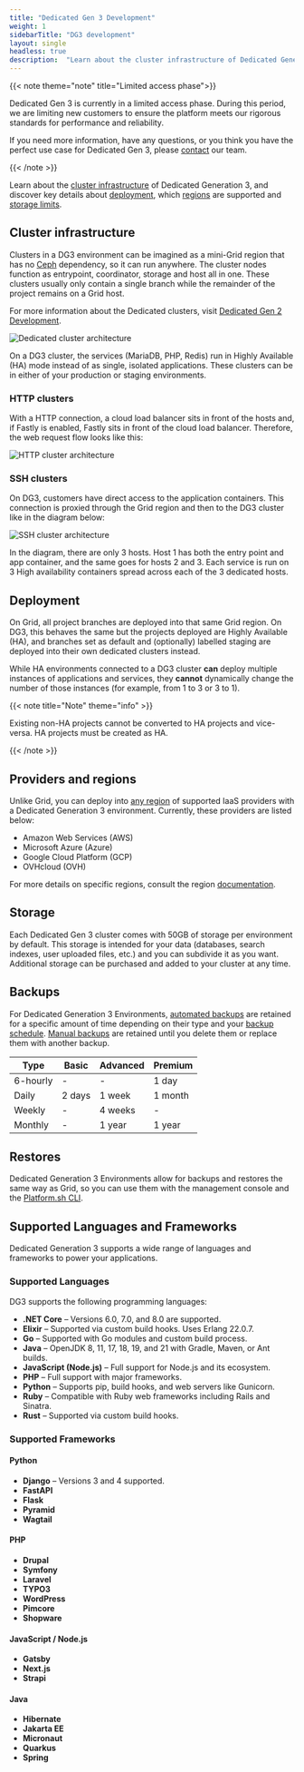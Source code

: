 ```yaml
---
title: "Dedicated Gen 3 Development"
weight: 1
sidebarTitle: "DG3 development"
layout: single
headless: true
description:  "Learn about the cluster infrastructure of Dedicated Generation 3, and discover key details about deployment, which regions are supported, storage limits, backups, restores and supported languages and frameworks."
---
```


{{< note theme="note" title="Limited access phase">}}

Dedicated Gen 3 is currently in a limited access phase. During this period, we are limiting new customers to ensure the platform meets our rigorous standards for performance and reliability.

If you need more information, have any questions, or you think you have the perfect use case for Dedicated Gen 3, please [contact](https://platform.sh/contact/) our team.

{{< /note >}}

Learn about the [cluster infrastructure](#cluster-infrastructure) of Dedicated Generation 3, and discover key details about [deployment](#deployment), which [regions](#providers-and-regions) are supported and [storage limits](#storage).

## Cluster infrastructure 

Clusters in a DG3 environment can be imagined as a mini-Grid region that has no [Ceph](/glossary/_index.md#ceph) dependency, so it can run anywhere. The cluster nodes function as entrypoint, coordinator, storage and host all in one. These clusters usually only contain a single branch while the remainder of the project remains on a Grid host. 

For more information about the Dedicated clusters, visit [Dedicated Gen 2 Development](/dedicated-environments/dedicated-gen-2/development.md#cluster-infrastructure).

![Dedicated cluster architecture](/images/dedicated/cluster-infrastructure.svg "0.50")

On a DG3 cluster, the services (MariaDB, PHP, Redis) run in Highly Available (HA) mode instead of as single, isolated applications. These clusters can be in either of your production or staging environments.

### HTTP clusters

With a HTTP connection, a cloud load balancer sits in front of the hosts and, if Fastly is enabled, Fastly sits in front of the cloud load balancer. Therefore, the web request flow looks like this:

![HTTP cluster architecture](/images/dedicated/http-cluster.svg "0.50")

### SSH clusters

On DG3, customers have direct access to the application containers. This connection is proxied through the Grid region and then to the DG3 cluster like in the diagram below:

![SSH cluster architecture](/images/dedicated/ssh-cluster.svg "0.50")

In the diagram, there are only 3 hosts. Host 1 has both the entry point and app container, and the same goes for hosts 2 and 3. Each service is run on 3 High availability containers spread across each of the 3 dedicated hosts.

## Deployment

On Grid, all project branches are deployed into that same Grid region. On DG3, this behaves the same but the projects deployed are Highly Available (HA), and branches set as default and (optionally) labelled staging are deployed into their own dedicated clusters instead.

While HA environments connected to a DG3 cluster **can** deploy multiple instances of applications and services, they **cannot** dynamically change the number of those instances (for example, from 1 to 3 or 3 to 1).

{{< note title="Note" theme="info" >}}

Existing non-HA projects cannot be converted to HA projects and vice-versa. HA projects must be created as HA.

{{< /note >}}


## Providers and regions

Unlike Grid, you can deploy into [any region](/development/regions.md#regions) of supported IaaS providers with a Dedicated Generation 3 environment. Currently, these providers are listed below:

-   Amazon Web Services (AWS)
-   Microsoft Azure (Azure)
-   Google Cloud Platform (GCP)
-   OVHcloud (OVH) 

For more details on specific regions, consult the region [documentation](/development/regions.md#regions).

## Storage

Each Dedicated Gen 3 cluster comes with 50GB of storage per environment by default. This storage is intended for your data (databases, search indexes, user uploaded files, etc.) and you can subdivide it as you want. Additional storage can be purchased and added to your cluster at any time.

## Backups

For Dedicated Generation 3 Environments, [automated backups](environments/backup.md#use-automated-backups) are retained for a specific amount of time depending on their type and your [backup schedule](/environments/backup.md#backup-schedule). [Manual backups](/environments/backup.md#create-a-manual-backup) are retained until you delete them or replace them with another backup.

|Type            |Basic                |Advanced         |Premium    |
|----------------|---------------------|-----------------|-----------|
| 6-hourly       | -                   | -               |1 day      |                
| Daily          | 2 days              | 1 week          |1 month    |
| Weekly         | -                   | 4 weeks         |-          |
| Monthly        | -                   | 1 year          |1 year     | 


## Restores

Dedicated Generation 3 Environments allow for backups and restores the same way as Grid, so you can use them with the management console and the [Platform.sh CLI](/administration/cli/_index.md).

## Supported Languages and Frameworks

Dedicated Generation 3 supports a wide range of languages and frameworks to power your applications. 

### Supported Languages

DG3 supports the following programming languages:

- **.NET Core** – Versions 6.0, 7.0, and 8.0 are supported.
- **Elixir** – Supported via custom build hooks. Uses Erlang 22.0.7.
- **Go** – Supported with Go modules and custom build process.
- **Java** – OpenJDK 8, 11, 17, 18, 19, and 21 with Gradle, Maven, or Ant builds.
- **JavaScript (Node.js)** – Full support for Node.js and its ecosystem.
- **PHP** – Full support with major frameworks.
- **Python** – Supports pip, build hooks, and web servers like Gunicorn.
- **Ruby** – Compatible with Ruby web frameworks including Rails and Sinatra.
- **Rust** – Supported via custom build hooks.

### Supported Frameworks

#### Python

- **Django** – Versions 3 and 4 supported.
- **FastAPI**
- **Flask**
- **Pyramid**
- **Wagtail**

#### PHP

- **Drupal**
- **Symfony**
- **Laravel**
- **TYPO3**
- **WordPress**
- **Pimcore**
- **Shopware**

#### JavaScript / Node.js

- **Gatsby**
- **Next.js**
- **Strapi**

#### Java

- **Hibernate**
- **Jakarta EE**
- **Micronaut**
- **Quarkus**
- **Spring**

